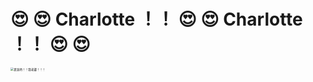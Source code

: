 # 😍 😍  Charlotte ！！ 😍 😍 Charlotte ！！ 😍 😍
<img src="https://typora-dx.oss-cn-guangzhou.aliyuncs.com/img/image-20221023203752316.png" alt="夏洛特！！我老婆！！！" style="zoom:33%;" />
